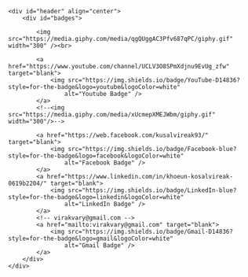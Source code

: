 
    <div id="header" align="center">
        <div id="badges">

            <img src="https://media.giphy.com/media/qgQUggAC3Pfv687qPC/giphy.gif" width="300" /><br>

            <a href="https://www.youtube.com/channel/UCLV3O8SPmXdjnu9EvUg_zfw" target="blank">
                <img src="https://img.shields.io/badge/YouTube-D14836?style=for-the-badge&logo=youtube&logoColor=white"
                    alt="Youtube Badge" />
            </a>
            <!--<img src="https://media.giphy.com/media/xUcmepXMEJWbm/giphy.gif" width="300"/>-->
            
            <a href="https://web.facebook.com/kusalvireak93/" target="blank">
                <img src="https://img.shields.io/badge/Facebook-blue?style=for-the-badge&logo=facebook&logoColor=white"
                    alt="Facebook Badge" />
            </a>
            <a href="https://www.linkedin.com/in/khoeun-kosalvireak-0619b2204/" target="blank">
                <img src="https://img.shields.io/badge/LinkedIn-blue?style=for-the-badge&logo=linkedin&logoColor=white"
                    alt="LinkedIn Badge" />
            </a>
            <!-- virakvary@gmail.com -->
            <a href="mailto:virakvary@gmail.com" target="blank">
                <img src="https://img.shields.io/badge/Gmail-D14836?style=for-the-badge&logo=gmail&logoColor=white"
                    alt="Gmail Badge" />
            </a>
        </div>
    </div>

